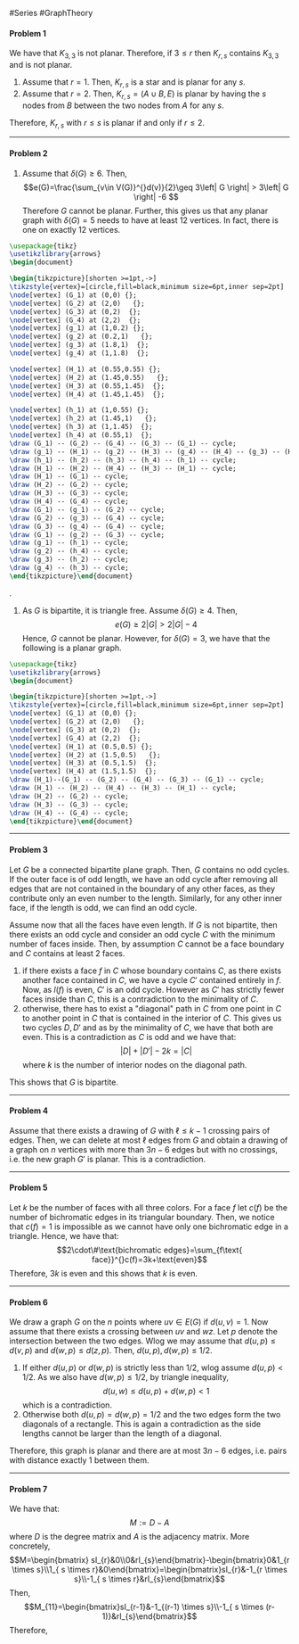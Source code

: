 #Series #GraphTheory 

#### Problem 1
We have that $K_{3,3}$ is not planar. Therefore, if $3\leq r$ then $K_{r,s}$ contains $K_{3,3}$ and is not planar. 
1. Assume that $r=1$. Then, $K_{r,s}$ is a star and is planar for any $s$.
2. Assume that $r=2$. Then, $K_{r,s}=(A\cup B,E)$ is planar by having the $s$ nodes from $B$ between the two nodes from $A$ for any $s$. 

Therefore, $K_{r,s}$ with $r\leq s$ is planar if and only if $r\leq 2$.

---
#### Problem 2
1. Assume that $\delta(G)\geq 6$. Then, $$e(G)=\frac{\sum_{v\in V(G)}^{}d(v)}{2}\geq 3\left| G \right| > 3\left| G \right| -6 $$Therefore $G$ cannot be planar. Further, this gives us that any planar graph with $\delta(G)= 5$ needs to have at least $12$ vertices. In fact, there is one on exactly 12 vertices.
```tikz
\usepackage{tikz}
\usetikzlibrary{arrows}
\begin{document}

\begin{tikzpicture}[shorten >=1pt,->]
\tikzstyle{vertex}=[circle,fill=black,minimum size=6pt,inner sep=2pt]
\node[vertex] (G_1) at (0,0) {};
\node[vertex] (G_2) at (2,0)   {};
\node[vertex] (G_3) at (0,2)  {};
\node[vertex] (G_4) at (2,2)  {};
\node[vertex] (g_1) at (1,0.2) {};
\node[vertex] (g_2) at (0.2,1)   {};
\node[vertex] (g_3) at (1.8,1)  {};
\node[vertex] (g_4) at (1,1.8)  {};

\node[vertex] (H_1) at (0.55,0.55) {};
\node[vertex] (H_2) at (1.45,0.55)   {};
\node[vertex] (H_3) at (0.55,1.45)  {};
\node[vertex] (H_4) at (1.45,1.45)  {};

\node[vertex] (h_1) at (1,0.55) {};
\node[vertex] (h_2) at (1.45,1)   {};
\node[vertex] (h_3) at (1,1.45)  {};
\node[vertex] (h_4) at (0.55,1)  {};
\draw (G_1) -- (G_2) -- (G_4) -- (G_3) -- (G_1) -- cycle;
\draw (g_1) -- (H_1) -- (g_2) -- (H_3) -- (g_4) -- (H_4) -- (g_3) -- (H_2) --  (g_1) -- cycle;
\draw (h_1) -- (h_2) -- (h_3) -- (h_4) -- (h_1) -- cycle;
\draw (H_1) -- (H_2) -- (H_4) -- (H_3) -- (H_1) -- cycle;
\draw (H_1) -- (G_1) -- cycle;
\draw (H_2) -- (G_2) -- cycle;
\draw (H_3) -- (G_3) -- cycle;
\draw (H_4) -- (G_4) -- cycle;
\draw (G_1) -- (g_1) -- (G_2) -- cycle;
\draw (G_2) -- (g_3) -- (G_4) -- cycle;
\draw (G_3) -- (g_4) -- (G_4) -- cycle;
\draw (G_1) -- (g_2) -- (G_3) -- cycle;
\draw (g_1) -- (h_1) -- cycle;
\draw (g_2) -- (h_4) -- cycle;
\draw (g_3) -- (h_2) -- cycle;
\draw (g_4) -- (h_3) -- cycle;
\end{tikzpicture}\end{document} 
```
.
1. As $G$ is bipartite, it is triangle free. Assume $\delta(G)\geq 4$. Then, $$e(G)\geq 2\left| G \right| > 2\left| G \right| -4$$Hence, $G$ cannot be planar. However, for $\delta(G)=3$, we have that the following is a planar graph.
```tikz
\usepackage{tikz}
\usetikzlibrary{arrows}
\begin{document}

\begin{tikzpicture}[shorten >=1pt,->]
\tikzstyle{vertex}=[circle,fill=black,minimum size=6pt,inner sep=2pt]
\node[vertex] (G_1) at (0,0) {};
\node[vertex] (G_2) at (2,0)   {};
\node[vertex] (G_3) at (0,2)  {};
\node[vertex] (G_4) at (2,2)  {};
\node[vertex] (H_1) at (0.5,0.5) {};
\node[vertex] (H_2) at (1.5,0.5)   {};
\node[vertex] (H_3) at (0.5,1.5)  {};
\node[vertex] (H_4) at (1.5,1.5)  {};
\draw (H_1)--(G_1) -- (G_2) -- (G_4) -- (G_3) -- (G_1) -- cycle;
\draw (H_1) -- (H_2) -- (H_4) -- (H_3) -- (H_1) -- cycle;
\draw (H_2) -- (G_2) -- cycle;
\draw (H_3) -- (G_3) -- cycle;
\draw (H_4) -- (G_4) -- cycle;
\end{tikzpicture}\end{document} 
```

---
#### Problem 3
Let $G$ be a connected bipartite plane graph. Then, $G$ contains no odd cycles. If the outer face is of odd length, we have an odd cycle after removing all edges that are not contained in the boundary of any other faces, as they contribute only an even number to the length. Similarly, for any other inner face, if the length is odd, we can find an odd cycle. 

Assume now that all the faces have even length. If $G$ is not bipartite, then there exists an odd cycle and consider an odd cycle $C$ with the minimum number of faces inside. Then, by assumption $C$ cannot be a face boundary and $C$ contains at least 2 faces. 
1. if there exists a face $f$ in $C$ whose boundary contains $C$, as there exists another face contained in $C$, we have a cycle $C'$ contained entirely in $f$. Now, as $l(f)$ is even, $C'$ is an odd cycle. However as $C'$ has strictly fewer faces inside than $C$, this is a contradiction to the minimality of $C$.
2. otherwise, there has to exist a "diagonal" path in $C$ from one point in $C$ to another point in $C$ that is contained in the interior of $C$. This gives us two cycles $D,D'$ and as by the minimality of $C$, we have that both are even. This is a contradiction as $C$ is odd and we have that: $$\left| D \right| +\left| D' \right| -2k=\left| C \right| $$where $k$ is the number of interior nodes on the diagonal path.
   
This shows that $G$ is bipartite.

---
#### Problem 4
Assume that there exists a drawing of $G$ with $\ell\leq k-1$ crossing pairs of edges. Then, we can delete at most $\ell$ edges from $G$ and obtain a drawing of a graph on $n$ vertices with more than $3n-6$ edges but with no crossings, i.e. the new graph $G'$ is planar. This is a contradiction. 

---
#### Problem 5
Let $k$ be the number of faces with all three colors. For a face $f$ let $c(f)$ be the number of bichromatic edges in its triangular boundary. Then, we notice that $c(f)=1$ is impossible as we cannot have only one bichromatic edge in a triangle. Hence, we have that: $$2\cdot\#\text{bichromatic edges}=\sum_{f\text{ face}}^{}c(f)=3k+\text{even}$$
Therefore, $3k$ is even and this shows that $k$ is even.

---
#### Problem 6
We draw a graph $G$ on the $n$ points where $uv\in E(G)$ if $d(u,v)=1$. Now assume that there exists a crossing between $uv$ and $wz$. Let $p$ denote the intersection between the two edges. Wlog we may assume that $d(u,p)\leq d(v,p)$ and $d(w,p)\leq d(z,p)$. Then, $d(u,p),d(w,p)\leq 1 /2$.
1. If either $d(u,p)$ or $d(w,p)$ is strictly less than $1 / 2$, wlog assume $d(u,p)<  1 / 2$. As we also have $d(w,p)\leq 1 / 2$, by triangle inequality, $$d(u,w)\leq d(u,p)+d(w,p)< 1$$which is a contradiction.
2. Otherwise both $d(u,p)=d(w,p)= 1/ 2$ and the two edges form the two diagonals of a rectangle. This is again a contradiction as the side lengths cannot be larger than the length of a diagonal. 

Therefore, this graph is planar and there are at most $3n-6$ edges, i.e. pairs with distance exactly 1 between them.

---

#### Problem 7
We have that:$$M:=D-A$$
where $D$ is the degree matrix and $A$ is the adjacency matrix. More concretely, $$M=\begin{bmatrix} sI_{r}&0\\0&rI_{s}\end{bmatrix}-\begin{bmatrix}0&1_{r \times s}\\1_{ s \times r}&0\end{bmatrix}=\begin{bmatrix}sI_{r}&-1_{r \times s}\\-1_{ s \times r}&rI_{s}\end{bmatrix}$$
Then, $$M_{11}=\begin{bmatrix}sI_{r-1}&-1_{(r-1) \times s}\\-1_{ s \times (r-1)}&rI_{s}\end{bmatrix}$$Therefore, $$$$